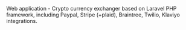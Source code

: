 Web application - Crypto currency exchanger  based on Laravel PHP framework, including Paypal, Stripe (+plaid), Braintree, Twilio, Klaviyo integrations.
